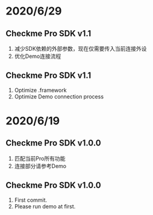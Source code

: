 # 2020/6/29
## Checkme Pro SDK v1.1
  1. 减少SDK依赖的外部参数，现在仅需要传入当前连接外设
  2. 优化Demo连接流程

## Checkme Pro SDK v1.1
  1. Optimize .framework
  2. Optimize Demo connection process

#  2020/6/19
## Checkme Pro SDK v1.0.0
  1. 匹配当前Pro所有功能
  2. 连接部分请参考Demo 

## Checkme Pro SDK v1.0.0
  1. First commit.
  2. Please run demo at first.
